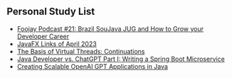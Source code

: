 ## Personal Study List
<!-- BLOG-POST-LIST:START -->
- [Foojay Podcast #21: Brazil SouJava JUG and How to Grow your Developer Career](https://foojay.io/today/foojay-podcast-21/)
- [JavaFX Links of April 2023](https://foojay.io/today/javafx-links-of-april-2023/)
- [The Basis of Virtual Threads: Continuations](https://foojay.io/today/the-basis-of-virtual-threads-continuations/)
- [Java Developer vs. ChatGPT Part I: Writing a Spring Boot Microservice](https://foojay.io/today/java-developer-vs-chatgpt-part-i-writing-a-spring-boot-microservice/)
- [Creating Scalable OpenAI GPT Applications in Java](https://foojay.io/today/creating-scalable-openai-gpt-applications-in-java/)
<!-- BLOG-POST-LIST:END -->  
